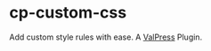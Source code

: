 # cp-custom-css
Add custom style rules with ease. A [ValPress](https://github.com/wp-kitten/valpress) Plugin.

